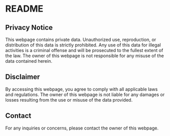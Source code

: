 # README

## Privacy Notice

This webpage contains private data. Unauthorized use, reproduction, or distribution of this data is strictly prohibited. Any use of this data for illegal activities is a criminal offense and will be prosecuted to the fullest extent of the law. The owner of this webpage is not responsible for any misuse of the data contained herein.

## Disclaimer

By accessing this webpage, you agree to comply with all applicable laws and regulations. The owner of this webpage is not liable for any damages or losses resulting from the use or misuse of the data provided.

## Contact

For any inquiries or concerns, please contact the owner of this webpage.

